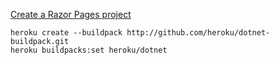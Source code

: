 [Create a Razor Pages project](https://learn.microsoft.com/en-us/aspnet/core/razor-pages/?view=aspnetcore-9.0&tabs=visual-studio-code#create-a-razor-pages-project)
```
heroku create --buildpack http://github.com/heroku/dotnet-buildpack.git
heroku buildpacks:set heroku/dotnet
```
